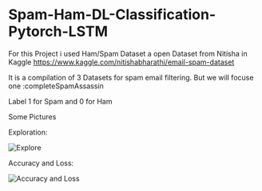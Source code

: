 # Spam-Ham-DL-Classification-Pytorch-LSTM

For this Project i used Ham/Spam Dataset a open Dataset from Nitisha in Kaggle
https://www.kaggle.com/nitishabharathi/email-spam-dataset

It is a compilation of 3 Datasets for spam email filtering. But we will focuse one :completeSpamAssassin


Label 1 for Spam and 0 for Ham

Some Pictures


Exploration:

![Explore](https://user-images.githubusercontent.com/44752497/151128868-e050b8e4-cc3a-4de7-9ce4-64ab8979a066.png)


Accuracy and Loss:

![Accuracy and Loss](https://user-images.githubusercontent.com/44752497/151128849-60ff81a1-46cc-4be8-b45b-9881373b3ffb.png)
